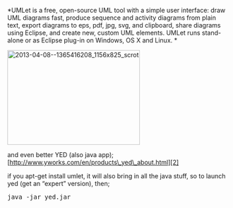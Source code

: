 *UMLet is a free, open-source UML tool with a simple user interface: draw UML diagrams fast, produce sequence and activity diagrams from plain text, export diagrams to eps, pdf, jpg, svg, and clipboard, share diagrams using Eclipse, and create new, custom UML elements. UMLet runs stand-alone or as Eclipse plug-in on Windows, OS X and Linux. *

[<img src="http://brontosaurusrex.mooo.com/wp-content/uploads/2013/04/2013-04-08-1365416208_1156x825_scrot-300x214.png" alt="2013-04-08--1365416208_1156x825_scrot" width="300" height="214" class="aligncenter size-medium wp-image-2554" />][1]

and even better YED (also java app);  
[http://www.yworks.com/en/products\_yed\_about.html][2]

if you apt-get install umlet, it will also bring in all the java stuff, so to launch yed (get an &#8220;expert&#8221; version), then;

<pre>java -jar yed.jar</pre>

 [1]: http://brontosaurusrex.mooo.com/wp-content/uploads/2013/04/2013-04-08-1365416208_1156x825_scrot.png
 [2]: http://www.yworks.com/en/products_yed_about.html